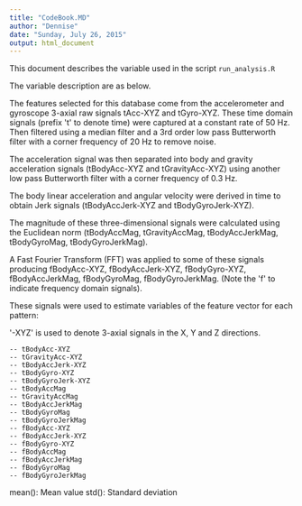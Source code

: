 ```yaml
---
title: "CodeBook.MD"
author: "Dennise"
date: "Sunday, July 26, 2015"
output: html_document
---
```


This document describes the variable used in the script ```run_analysis.R```

The variable description are as below.

The features selected for this database come from the accelerometer and gyroscope 3-axial raw signals tAcc-XYZ and tGyro-XYZ. These time domain signals (prefix 't' to denote time) were captured at a constant rate of 50 Hz. Then filtered using a median filter and a 3rd order low pass Butterworth filter with a corner frequency of 20 Hz to remove noise. 

The acceleration signal was then separated into body and gravity acceleration signals (tBodyAcc-XYZ and tGravityAcc-XYZ) using another low pass Butterworth filter with a corner frequency of 0.3 Hz.

The body linear acceleration and angular velocity were derived in time to obtain Jerk signals (tBodyAccJerk-XYZ and tBodyGyroJerk-XYZ). 

The magnitude of these three-dimensional signals were calculated using the Euclidean norm (tBodyAccMag, tGravityAccMag, tBodyAccJerkMag, tBodyGyroMag, tBodyGyroJerkMag).

A Fast Fourier Transform (FFT) was applied to some of these signals producing fBodyAcc-XYZ, fBodyAccJerk-XYZ, fBodyGyro-XYZ, fBodyAccJerkMag, fBodyGyroMag, fBodyGyroJerkMag. (Note the 'f' to indicate frequency domain signals).

These signals were used to estimate variables of the feature vector for each pattern:

'-XYZ' is used to denote 3-axial signals in the X, Y and Z directions.
```
-- tBodyAcc-XYZ 
-- tGravityAcc-XYZ 
-- tBodyAccJerk-XYZ 
-- tBodyGyro-XYZ 
-- tBodyGyroJerk-XYZ 
-- tBodyAccMag 
-- tGravityAccMag 
-- tBodyAccJerkMag 
-- tBodyGyroMag 
-- tBodyGyroJerkMag 
-- fBodyAcc-XYZ 
-- fBodyAccJerk-XYZ 
-- fBodyGyro-XYZ 
-- fBodyAccMag 
-- fBodyAccJerkMag 
-- fBodyGyroMag 
-- fBodyGyroJerkMag
```

mean(): Mean value 
std(): Standard deviation